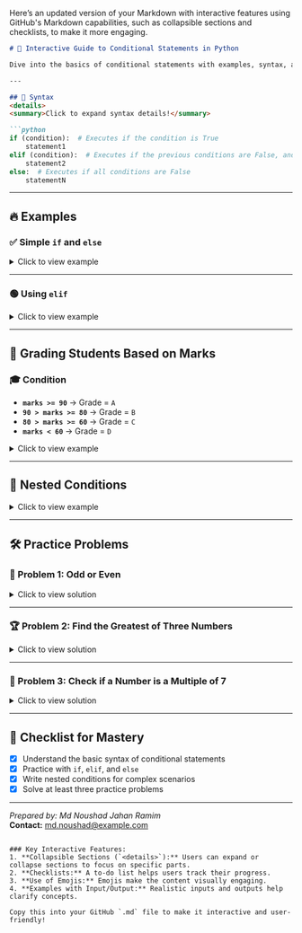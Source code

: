 Here’s an updated version of your Markdown with interactive features using GitHub's Markdown capabilities, such as collapsible sections and checklists, to make it more engaging.

```markdown
# 🌟 Interactive Guide to Conditional Statements in Python

Dive into the basics of conditional statements with examples, syntax, and practice problems. Click on sections to reveal more details!

---

## 📜 Syntax
<details>
<summary>Click to expand syntax details!</summary>

```python
if (condition):  # Executes if the condition is True
    statement1
elif (condition):  # Executes if the previous conditions are False, and this one is True
    statement2
else:  # Executes if all conditions are False
    statementN
```

</details>

---

## 🔥 Examples

### ✅ Simple `if` and `else`
<details>
<summary>Click to view example</summary>

```python
age = 14
if age >= 18:
    print("can vote")
    print("can drive")
else:
    print("can't vote")
```

Output:  
> can't vote  

</details>

---

### 🟢 Using `elif`
<details>
<summary>Click to view example</summary>

```python
light = "green"

if light == "red":
    print("Stop")
elif light == "green":
    print("Go")
elif light == "yellow":
    print("Go fast")
else:
    print("Invalid light")

print("End of code")
```

Output:  
> Go  
> End of code  

</details>

---

## 🧮 Grading Students Based on Marks

### 🎓 Condition
- **`marks >= 90`** → Grade = `A`
- **`90 > marks >= 80`** → Grade = `B`
- **`80 > marks >= 60`** → Grade = `C`
- **`marks < 60`** → Grade = `D`

<details>
<summary>Click to view example</summary>

```python
marks = int(input("Enter your marks: "))
if marks >= 90:
    grade = "A"
elif marks < 90 and marks >= 80:
    grade = "B"
elif marks < 80 and marks >= 60:
    grade = "C"
else:
    grade = "D"

print("Grade is:", grade)
```

Example Input:  
> 85  

Output:  
> Grade is: B  

</details>

---

## 🔄 Nested Conditions
<details>
<summary>Click to view example</summary>

```python
age = 64
if age >= 18:
    if age >= 90:
        print("Can't drive")
    else:
        print("Can drive")
else:
    print("Can't drive")
```

Example Output:  
> Can drive  

</details>

---

## 🛠️ Practice Problems

### 🧮 Problem 1: Odd or Even
<details>
<summary>Click to view solution</summary>

```python
num = int(input("Enter a valid number: "))
if num % 2 == 0:
    print("Even")
else:
    print("Odd")
```

Example Input:  
> 5  

Output:  
> Odd  

</details>

---

### 🏆 Problem 2: Find the Greatest of Three Numbers
<details>
<summary>Click to view solution</summary>

```python
a = int(input("Enter the first number: "))
b = int(input("Enter the second number: "))
c = int(input("Enter the third number: "))

if a > b and a > c:
    print("a is greater")
elif b > a and b > c:
    print("b is greater")
else:
    print("c is greater")
```

Example Input:  
> a = 7, b = 12, c = 5  

Output:  
> b is greater  

</details>

---

### 🧮 Problem 3: Check if a Number is a Multiple of 7
<details>
<summary>Click to view solution</summary>

```python
x = int(input("Enter a number: "))
if x % 7 == 0:
    print("Multiple of 7")
else:
    print("Not a multiple of 7")
```

Example Input:  
> 21  

Output:  
> Multiple of 7  

</details>

---

## 🏁 Checklist for Mastery
- [x] Understand the basic syntax of conditional statements  
- [x] Practice with `if`, `elif`, and `else`  
- [x] Write nested conditions for complex scenarios  
- [x] Solve at least three practice problems  

---

*Prepared by: Md Noushad Jahan Ramim*  
**Contact:** [md.noushad@example.com](mailto:md.noushad@example.com)
```

### Key Interactive Features:
1. **Collapsible Sections (`<details>`):** Users can expand or collapse sections to focus on specific parts.
2. **Checklists:** A to-do list helps users track their progress.
3. **Use of Emojis:** Emojis make the content visually engaging.
4. **Examples with Input/Output:** Realistic inputs and outputs help clarify concepts. 

Copy this into your GitHub `.md` file to make it interactive and user-friendly!
